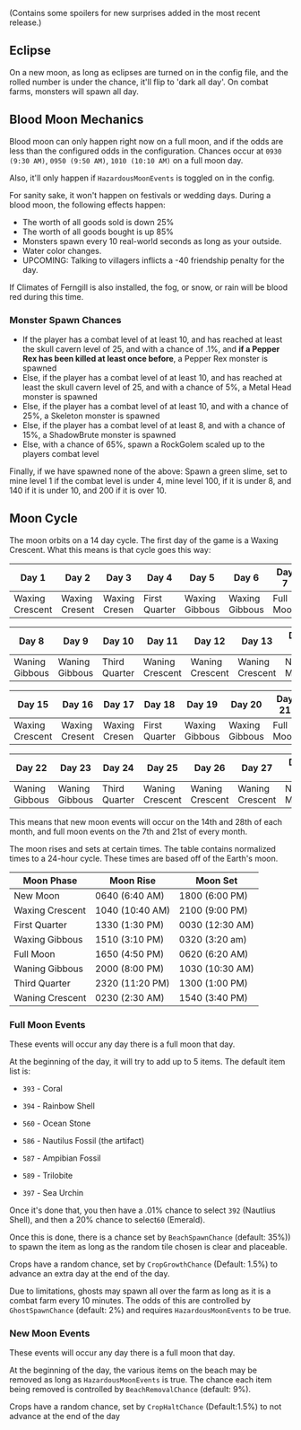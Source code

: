 (Contains some spoilers for new surprises added in the most recent release.)

## Eclipse

On a new moon, as long as eclipses are turned on in the config file, and the rolled number is under the chance, it'll flip to 'dark all day'. On combat farms, monsters will spawn all day.

## Blood Moon Mechanics

Blood moon can only happen right now on a full moon, and if the odds are less than the configured odds in the configuration. Chances occur at `0930 (9:30 AM)`, `0950 (9:50 AM)`, `1010 (10:10 AM)` on a full moon day.

Also, it'll only happen if `HazardousMoonEvents` is toggled on in the config. 

For sanity sake, it won't happen on festivals or wedding days. During a blood moon, the following effects happen:

- The worth of all goods sold is down 25%
- The worth of all goods bought is up 85%
- Monsters spawn every 10 real-world seconds as long as your outside.
- Water color changes.
- UPCOMING: Talking to villagers inflicts a -40 friendship penalty for the day.

If Climates of Ferngill is also installed, the fog, or snow, or rain will be blood red during this time.

### Monster Spawn Chances

* If the player has a combat level of at least 10, and has reached at least the skull cavern level of 25, and with a chance of .1%, and **if a Pepper Rex has been killed at least once before**, a Pepper Rex monster is spawned
* Else, if the player has a combat level of at least 10, and has reached at least the skull cavern level of 25, and with a chance of 5%, a Metal Head monster is spawned
* Else, if the player has a combat level of at least 10, and with a chance of 25%, a Skeleton monster is spawned
* Else, if the player has a combat level of at least 8, and with a chance of 15%, a ShadowBrute monster is spawned
* Else, with a chance of 65%, spawn a RockGolem scaled up to the players combat level

Finally, if we have spawned none of the above:
Spawn a green slime, set to mine level 1 if the combat level is under 4, mine level 100, if it is under 8, and 140 if it is under 10, and 200 if it is over 10. 

## Moon Cycle

The moon orbits on a 14 day cycle. The first day of the game is a Waxing Crescent. What this means is that cycle goes this way:

| Day 1           | Day 2          | Day 3         | Day 4         | Day 5          | Day 6          | Day 7     |
| --------------- | -------------- | ------------- | ------------- | -------------- | -------------- | --------- |
| Waxing Crescent | Waxing Cresent | Waxing Cresen | First Quarter | Waxing Gibbous | Waxing Gibbous | Full Moon |

| Day 8          | Day 9          | Day 10        | Day 11          | Day 12          | Day 13          | Day 14   |
| -------------- | -------------- | ------------- | --------------- | --------------- | --------------- | -------- |
| Waning Gibbous | Waning Gibbous | Third Quarter | Waning Crescent | Waning Crescent | Waning Crescent | New Moon |

| Day 15          | Day 16         | Day 17        | Day 18        | Day 19         | Day 20         | Day 21    |
| --------------- | -------------- | ------------- | ------------- | -------------- | -------------- | --------- |
| Waxing Crescent | Waxing Cresent | Waxing Cresen | First Quarter | Waxing Gibbous | Waxing Gibbous | Full Moon |

| Day 22         | Day 23         | Day 24        | Day 25          | Day 26          | Day 27          | Day 28   |
| -------------- | -------------- | ------------- | --------------- | --------------- | --------------- | -------- |
| Waning Gibbous | Waning Gibbous | Third Quarter | Waning Crescent | Waning Crescent | Waning Crescent | New Moon |

This means that new moon events will occur on the 14th and 28th of each month, and full moon events on the 7th and 21st of every month.

The moon rises and sets at certain times. The table contains normalized times to a 24-hour cycle. These times are based off of the Earth's moon.

| Moon Phase      | Moon Rise       | Moon Set        |
| --------------- | --------------- | --------------- |
| New Moon        | 0640 (6:40 AM)  | 1800 (6:00 PM)  |
| Waxing Crescent | 1040 (10:40 AM) | 2100 (9:00 PM)  |
| First Quarter   | 1330 (1:30 PM)  | 0030 (12:30 AM) |
| Waxing Gibbous  | 1510 (3:10 PM)  | 0320 (3:20 am)  |
| Full Moon       | 1650 (4:50 PM)  | 0620 (6:20 AM)  |
| Waning Gibbous  | 2000 (8:00 PM)  | 1030 (10:30 AM) |
| Third Quarter   | 2320 (11:20 PM) | 1300 (1:00 PM)  |
| Waning Crescent | 0230 (2:30 AM)  | 1540 (3:40 PM)  |

### Full Moon Events

These events will occur any day there is a full moon that day.

At the beginning of the day, it will try to add up to 5 items. The default item list is:

- `393` - Coral

- `394` - Rainbow Shell

- `560` - Ocean Stone

- `586` - Nautilus Fossil (the artifact)

- `587` -  Ampibian Fossil

- `589` - Trilobite

- `397` - Sea Urchin

Once it's done that, you then have a .01% chance to select `392` (Nautlius Shell), and then a 20% chance to select`60` (Emerald). 

Once this is done, there is a chance set by `BeachSpawnChance` (default: 35%)) to spawn the item as long as the random tile chosen is clear and placeable.

Crops have a random chance, set by `CropGrowthChance` (Default: 1.5%) to advance an extra day at the end of the day.

Due to limitations, ghosts may spawn all over the farm as long as it is a combat farm every 10 minutes. The odds of this are controlled by `GhostSpawnChance` (default: 2%) and requires `HazardousMoonEvents` to be true. 

### New Moon Events

These events will occur any day there is a full moon that day.

At the beginning of the day, the various items on the beach may be removed as long as `HazardousMoonEvents` is true. The chance each item being removed is controlled by `BeachRemovalChance` (default: 9%).     

Crops have a random chance, set by `CropHaltChance`  (Default:1.5%) to not advance at the end of the day
